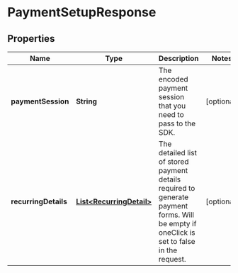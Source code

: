 

# PaymentSetupResponse


## Properties

| Name | Type | Description | Notes |
|------------ | ------------- | ------------- | -------------|
|**paymentSession** | **String** | The encoded payment session that you need to pass to the SDK. |  [optional] |
|**recurringDetails** | [**List&lt;RecurringDetail&gt;**](RecurringDetail.md) | The detailed list of stored payment details required to generate payment forms. Will be empty if oneClick is set to false in the request. |  [optional] |



